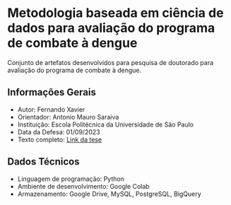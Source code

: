 # Metodologia baseada em ciência de dados para avaliação do programa de combate à dengue
Conjunto de artefatos desenvolvidos para pesquisa de doutorado para avaliação do programa de combate à dengue.

## Informações Gerais

- Autor: Fernando Xavier
- Orientador: Antonio Mauro Saraiva
- Instituição: Escola Politécnica da Universidade de São Paulo
- Data da Defesa: 01/09/2023
- Texto completo: <a href="https://www.teses.usp.br/teses/disponiveis/3/3141/tde-09112023-115721/pt-br.php" target="_blank">Link da tese</a>

## Dados Técnicos
- Linguagem de programação: Python
- Ambiente de desenvolvimento: Google Colab
- Armazenamento: Google Drive, MySQL, PostgreSQL, BigQuery
